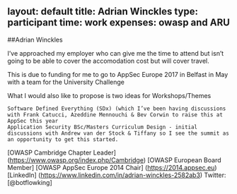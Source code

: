 layout: default
title: Adrian Winckles
type: participant
time: work
expenses: owasp and ARU
---

##Adrian Winckles

I’ve approached my employer who can give me the time  to attend but isn’t going to be able to cover the accomodation cost but will cover travel. 

This is due to funding for me to go to AppSec Europe 2017 in Belfast in May with a team for the University Challenge

What I would also like to propose is two ideas for Workshops/Themes

    Software Defined Everything (SDx) (which I’ve been having discussions with Frank Catucci, Azeddine Mennouchi & Bev Corwin to raise this at AppSec this year
    Application Security BSc/Masters Curriculum Design - initial discussions with Andrew van der Stock & Tiffany so I see the summit as an opportunity to get this started.

[OWASP Cambridge Chapter Leader] (https://www.owasp.org/index.php/Cambridge)
[OWASP European Board Member]
[OWASP AppSec Europe 2014 Chair] (https://2014.appsec.eu)
[LinkedIn] (https://www.linkedin.com/in/adrian-winckles-2582ab3)
Twitter: [@botflowking]
